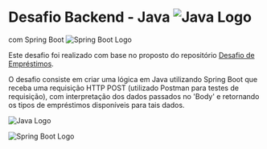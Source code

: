 # Desafio Backend - Java ![Java Logo](https://www.vectorlogo.zone/logos/java/java-icon.svg)
com Spring Boot 
![Spring Boot Logo](https://spring.io/images/spring-boot.svg)

Este desafio foi realizado com base no proposto do repositório [Desafio de Empréstimos](https://github.com/backend-br/desafios/blob/master/loans/PROBLEM.md).

O desafio consiste em criar uma lógica em Java utilizando Spring Boot que receba uma requisição HTTP POST (utilizado Postman para testes de requisição), com interpretação dos dados passados no 'Body' e retornando os tipos de empréstimos disponíveis para tais dados.

![Java Logo](https://www.vectorlogo.zone/logos/java/java-icon.svg)

![Spring Boot Logo](https://upload.wikimedia.org/wikipedia/commons/3/3a/Spring_Boot-logo.svg)
